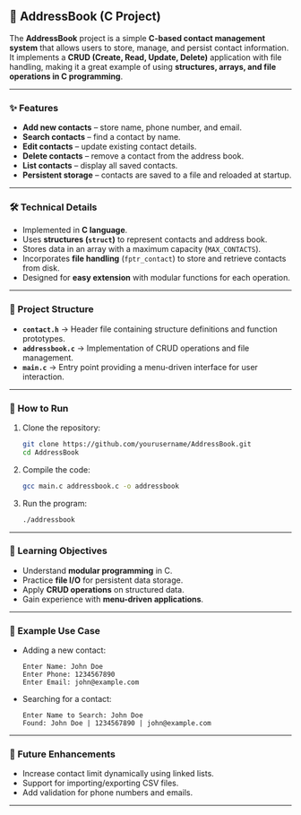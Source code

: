## 📖 AddressBook (C Project)

The **AddressBook** project is a simple **C-based contact management system** that allows users to store, manage, and persist contact information. It implements a **CRUD (Create, Read, Update, Delete)** application with file handling, making it a great example of using **structures, arrays, and file operations in C programming**.

---

### ✨ Features

* **Add new contacts** – store name, phone number, and email.
* **Search contacts** – find a contact by name.
* **Edit contacts** – update existing contact details.
* **Delete contacts** – remove a contact from the address book.
* **List contacts** – display all saved contacts.
* **Persistent storage** – contacts are saved to a file and reloaded at startup.

---

### 🛠️ Technical Details

* Implemented in **C language**.
* Uses **structures (`struct`)** to represent contacts and address book.
* Stores data in an array with a maximum capacity (`MAX_CONTACTS`).
* Incorporates **file handling** (`fptr_contact`) to store and retrieve contacts from disk.
* Designed for **easy extension** with modular functions for each operation.

---

### 📂 Project Structure

* **`contact.h`** → Header file containing structure definitions and function prototypes.
* **`addressbook.c`** → Implementation of CRUD operations and file management.
* **`main.c`** → Entry point providing a menu-driven interface for user interaction.

---

### 🚀 How to Run

1. Clone the repository:

   ```bash
   git clone https://github.com/yourusername/AddressBook.git
   cd AddressBook
   ```
2. Compile the code:

   ```bash
   gcc main.c addressbook.c -o addressbook
   ```
3. Run the program:

   ```bash
   ./addressbook
   ```

---

### 🎯 Learning Objectives

* Understand **modular programming** in C.
* Practice **file I/O** for persistent data storage.
* Apply **CRUD operations** on structured data.
* Gain experience with **menu-driven applications**.

---

### 📌 Example Use Case

* Adding a new contact:

  ```
  Enter Name: John Doe
  Enter Phone: 1234567890
  Enter Email: john@example.com
  ```
* Searching for a contact:

  ```
  Enter Name to Search: John Doe
  Found: John Doe | 1234567890 | john@example.com
  ```

---

### 🔮 Future Enhancements

* Increase contact limit dynamically using linked lists.
* Support for importing/exporting CSV files.
* Add validation for phone numbers and emails.

---



